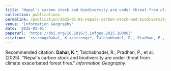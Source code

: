 ```yaml
---
title: "Nepal's carbon stock and biodiversity are under threat from climate exacerbated forest fires"
collection: publications
permalink: /publication/2025-01-01-nepals-carbon-stock-and-biodiversity-are-under-thr
venue: 'Information Geography'
date: '2025-01-01'
paperurl: 'https://doi.org/10.1016/j.infgeo.2025.100003'
citation: '<strong>Dahal, K.</strong>*, Talchabhadel, R., Pradhan, P., et al. (2025). &quot;Nepal’s carbon stock and biodiversity are under threat from climate exacerbated forest fires.&quot; <i>Information Geography</i>.'
---
```


Recommended citation: <strong>Dahal, K.</strong>*, Talchabhadel, R., Pradhan, P., et al. (2025). &quot;Nepal's carbon stock and biodiversity are under threat from climate exacerbated forest fires.&quot; <i>Information Geography</i>.
